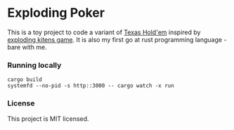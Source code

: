 Exploding Poker
=================

This is a toy project to code a variant of [Texas Hold'em](https://en.wikipedia.org/wiki/Texas_hold_%27em) inspired by [exploding kitens game](https://explodingkittens.com).
It is also my first go at rust programming language - bare with me.

### Running locally

```
cargo build
systemfd --no-pid -s http::3000 -- cargo watch -x run
```

### License
This project is MIT licensed.